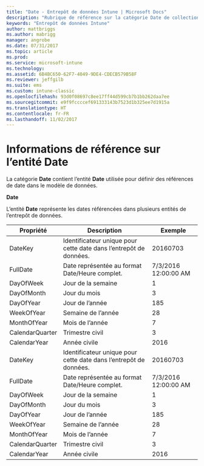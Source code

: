 ```yaml
---
title: "Date - Entrepôt de données Intune | Microsoft Docs"
description: "Rubrique de référence sur la catégorie Date de collections d’entités dans l’API d’entrepôt de données Intune."
keywords: "Entrepôt de données Intune"
author: mattbriggs
ms.author: mabrigg
manager: angrobe
ms.date: 07/31/2017
ms.topic: article
ms.prod: 
ms.service: microsoft-intune
ms.technology: 
ms.assetid: 6B4BC650-62F7-4049-9DE4-CDECB579B58F
ms.reviewer: jeffgilb
ms.suite: ems
ms.custom: intune-classic
ms.openlocfilehash: 93d0f08697c8ee17ff44d599cb7b1bb262daa7ee
ms.sourcegitcommit: e9f9fccccef691333143b7523d1b325ee7d1915a
ms.translationtype: HT
ms.contentlocale: fr-FR
ms.lasthandoff: 11/02/2017
---
```

# <a name="reference-for-date-entity"></a>Informations de référence sur l’entité Date

La catégorie **Date** contient l’entité **Date** utilisée pour définir des références de date dans le modèle de données.

**Date**

L’entité **Date** représente les dates référencées dans plusieurs entités de l’entrepôt de données.

| Propriété  | Description | Exemple |
|---------|------------|--------|
| DateKey | Identificateur unique pour cette date dans l’entrepôt de données. | 20160703 |
| FullDate | Date représentée au format Date/Heure complet. | 7/3/2016 12:00:00 AM |
| DayOfWeek | Jour de la semaine | 1 |
| DayOfMonth | Jour du mois | 3 |
| DayOfYear | Jour de l’année | 185 |
| WeekOfYear | Semaine de l’année | 28 |
| MonthOfYear | Mois de l’année | 7 |
| CalendarQuarter | Trimestre civil | 3 |
| CalendarYear | Année civile | 2016 |
| DateKey | Identificateur unique pour cette date dans l’entrepôt de données. | 20160703 |
| FullDate | Date représentée au format Date/Heure complet. | 7/3/2016 12:00:00 AM |
| DayOfWeek | Jour de la semaine | 1 |
| DayOfMonth | Jour du mois | 3 |
| DayOfYear | Jour de l’année | 185 |
| WeekOfYear | Semaine de l’année | 28 |
| MonthOfYear | Mois de l’année | 7 |
| CalendarQuarter | Trimestre civil | 3 |
| CalendarYear | Année civile | 2016 |
